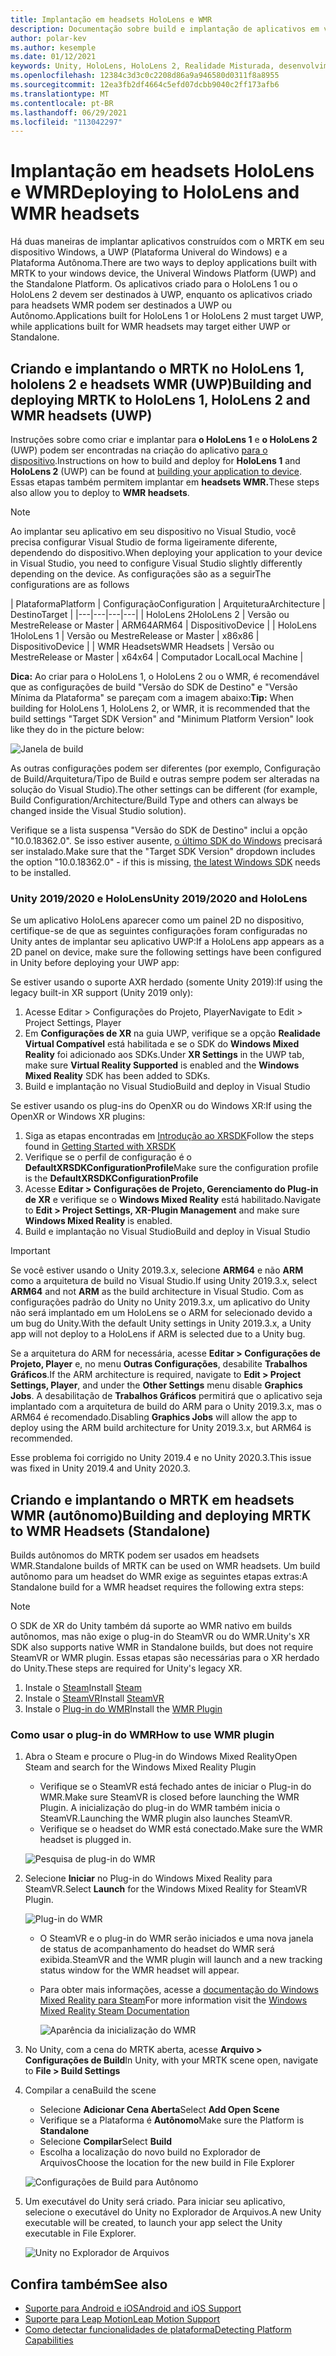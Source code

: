```yaml
---
title: Implantação em headsets HoloLens e WMR
description: Documentação sobre build e implantação de aplicativos em vários dispositivos.
author: polar-kev
ms.author: kesemple
ms.date: 01/12/2021
keywords: Unity, HoloLens, HoloLens 2, Realidade Misturada, desenvolvimento, MRTK, Visual Studio
ms.openlocfilehash: 12384c3d3c0c2208d86a9a946580d0311f8a8955
ms.sourcegitcommit: 12ea3fb2df4664c5efd07dcbb9040c2ff173afb6
ms.translationtype: MT
ms.contentlocale: pt-BR
ms.lasthandoff: 06/29/2021
ms.locfileid: "113042297"
---
```

# <a name="deploying-to-hololens-and-wmr-headsets"></a><span data-ttu-id="72226-104">Implantação em headsets HoloLens e WMR</span><span class="sxs-lookup"><span data-stu-id="72226-104">Deploying to HoloLens and WMR headsets</span></span>

<span data-ttu-id="72226-105">Há duas maneiras de implantar aplicativos construídos com o MRTK em seu dispositivo Windows, a UWP (Plataforma Univeral do Windows) e a Plataforma Autônoma.</span><span class="sxs-lookup"><span data-stu-id="72226-105">There are two ways to deploy applications built with MRTK to your windows device, the Univeral Windows Platform (UWP) and the Standalone Platform.</span></span> <span data-ttu-id="72226-106">Os aplicativos criado para o HoloLens 1 ou o HoloLens 2 devem ser destinados à UWP, enquanto os aplicativos criado para headsets WMR podem ser destinados a UWP ou Autônomo.</span><span class="sxs-lookup"><span data-stu-id="72226-106">Applications built for HoloLens 1 or HoloLens 2 must target UWP, while applications built for WMR headsets may target either UWP or Standalone.</span></span>

## <a name="building-and-deploying-mrtk-to-hololens-1-hololens-2-and-wmr-headsets-uwp"></a><span data-ttu-id="72226-107">Criando e implantando o MRTK no HoloLens 1, hololens 2 e headsets WMR (UWP)</span><span class="sxs-lookup"><span data-stu-id="72226-107">Building and deploying MRTK to HoloLens 1, HoloLens 2 and WMR headsets (UWP)</span></span>

<span data-ttu-id="72226-108">Instruções sobre como criar e implantar para **o HoloLens 1** e **o HoloLens 2** (UWP) podem ser encontradas na criação do aplicativo [para o dispositivo](/windows/mixed-reality/mrlearning-base-ch1#build-your-application-to-your-device).</span><span class="sxs-lookup"><span data-stu-id="72226-108">Instructions on how to build and deploy for **HoloLens 1** and **HoloLens 2** (UWP) can be found at [building your application to device](/windows/mixed-reality/mrlearning-base-ch1#build-your-application-to-your-device).</span></span> <span data-ttu-id="72226-109">Essas etapas também permitem implantar em **headsets WMR.**</span><span class="sxs-lookup"><span data-stu-id="72226-109">These steps also allow you to deploy to **WMR headsets**.</span></span>

> [!NOTE]
> <span data-ttu-id="72226-110">Ao implantar seu aplicativo em seu dispositivo no Visual Studio, você precisa configurar Visual Studio de forma ligeiramente diferente, dependendo do dispositivo.</span><span class="sxs-lookup"><span data-stu-id="72226-110">When deploying your application to your device in Visual Studio, you need to configure Visual Studio slightly differently depending on the device.</span></span> <span data-ttu-id="72226-111">As configurações são as a seguir</span><span class="sxs-lookup"><span data-stu-id="72226-111">The configurations are as follows</span></span>
>
>| <span data-ttu-id="72226-112">Plataforma</span><span class="sxs-lookup"><span data-stu-id="72226-112">Platform</span></span> | <span data-ttu-id="72226-113">Configuração</span><span class="sxs-lookup"><span data-stu-id="72226-113">Configuration</span></span> | <span data-ttu-id="72226-114">Arquitetura</span><span class="sxs-lookup"><span data-stu-id="72226-114">Architecture</span></span> | <span data-ttu-id="72226-115">Destino</span><span class="sxs-lookup"><span data-stu-id="72226-115">Target</span></span> |
|---|---|---|---|
| <span data-ttu-id="72226-116">HoloLens 2</span><span class="sxs-lookup"><span data-stu-id="72226-116">HoloLens 2</span></span> | <span data-ttu-id="72226-117">Versão ou Mestre</span><span class="sxs-lookup"><span data-stu-id="72226-117">Release or Master</span></span> | <span data-ttu-id="72226-118">ARM64</span><span class="sxs-lookup"><span data-stu-id="72226-118">ARM64</span></span> | <span data-ttu-id="72226-119">Dispositivo</span><span class="sxs-lookup"><span data-stu-id="72226-119">Device</span></span> |
| <span data-ttu-id="72226-120">HoloLens 1</span><span class="sxs-lookup"><span data-stu-id="72226-120">HoloLens 1</span></span> | <span data-ttu-id="72226-121">Versão ou Mestre</span><span class="sxs-lookup"><span data-stu-id="72226-121">Release or Master</span></span> | <span data-ttu-id="72226-122">x86</span><span class="sxs-lookup"><span data-stu-id="72226-122">x86</span></span> | <span data-ttu-id="72226-123">Dispositivo</span><span class="sxs-lookup"><span data-stu-id="72226-123">Device</span></span> |
| <span data-ttu-id="72226-124">WMR Headsets</span><span class="sxs-lookup"><span data-stu-id="72226-124">WMR Headsets</span></span> | <span data-ttu-id="72226-125">Versão ou Mestre</span><span class="sxs-lookup"><span data-stu-id="72226-125">Release or Master</span></span> | <span data-ttu-id="72226-126">x64</span><span class="sxs-lookup"><span data-stu-id="72226-126">x64</span></span> | <span data-ttu-id="72226-127">Computador Local</span><span class="sxs-lookup"><span data-stu-id="72226-127">Local Machine</span></span> |

<span data-ttu-id="72226-128">**Dica:** Ao criar para o HoloLens 1, o HoloLens 2 ou o WMR, é recomendável que as configurações de build "Versão do SDK de Destino" e "Versão Mínima da Plataforma" se pareçam com a imagem abaixo:</span><span class="sxs-lookup"><span data-stu-id="72226-128">**Tip:** When building for HoloLens 1, HoloLens 2, or WMR, it is recommended that the build settings "Target SDK Version" and "Minimum Platform Version" look like they do in the picture below:</span></span>

![Janela de build](../features/images/getting-started/BuildWindow.png)

<span data-ttu-id="72226-130">As outras configurações podem ser diferentes (por exemplo, Configuração de Build/Arquitetura/Tipo de Build e outras sempre podem ser alteradas na solução do Visual Studio).</span><span class="sxs-lookup"><span data-stu-id="72226-130">The other settings can be different (for example, Build Configuration/Architecture/Build Type and others can always be changed inside the Visual Studio solution).</span></span>

<span data-ttu-id="72226-131">Verifique se a lista suspensa "Versão do SDK de Destino" inclui a opção "10.0.18362.0". Se isso estiver ausente, [o último SDK do Windows](https://developer.microsoft.com/windows/downloads/windows-10-sdk) precisará ser instalado.</span><span class="sxs-lookup"><span data-stu-id="72226-131">Make sure that the "Target SDK Version" dropdown includes the option "10.0.18362.0" - if this is missing, [the latest Windows SDK](https://developer.microsoft.com/windows/downloads/windows-10-sdk) needs to be installed.</span></span>

### <a name="unity-20192020-and-hololens"></a><span data-ttu-id="72226-132">Unity 2019/2020 e HoloLens</span><span class="sxs-lookup"><span data-stu-id="72226-132">Unity 2019/2020 and HoloLens</span></span>

<span data-ttu-id="72226-133">Se um aplicativo HoloLens aparecer como um painel 2D no dispositivo, certifique-se de que as seguintes configurações foram configuradas no Unity antes de implantar seu aplicativo UWP:</span><span class="sxs-lookup"><span data-stu-id="72226-133">If a HoloLens app appears as a 2D panel on device, make sure the following settings have been configured in Unity before deploying your UWP app:</span></span>

<span data-ttu-id="72226-134">Se estiver usando o suporte AXR herdado (somente Unity 2019):</span><span class="sxs-lookup"><span data-stu-id="72226-134">If using the legacy built-in XR support (Unity 2019 only):</span></span>

1. <span data-ttu-id="72226-135">Acesse Editar > Configurações do Projeto, Player</span><span class="sxs-lookup"><span data-stu-id="72226-135">Navigate to Edit > Project Settings, Player</span></span>
1. <span data-ttu-id="72226-136">Em **Configurações de XR** na guia UWP, verifique se a opção **Realidade Virtual Compatível** está habilitada e se o SDK do **Windows Mixed Reality** foi adicionado aos SDKs.</span><span class="sxs-lookup"><span data-stu-id="72226-136">Under **XR Settings** in the UWP tab, make sure **Virtual Reality Supported** is enabled and the **Windows Mixed Reality** SDK has been added to SDKs.</span></span>
1. <span data-ttu-id="72226-137">Build e implantação no Visual Studio</span><span class="sxs-lookup"><span data-stu-id="72226-137">Build and deploy in Visual Studio</span></span>

<span data-ttu-id="72226-138">Se estiver usando os plug-ins do OpenXR ou do Windows XR:</span><span class="sxs-lookup"><span data-stu-id="72226-138">If using the OpenXR or Windows XR plugins:</span></span>

1. <span data-ttu-id="72226-139">Siga as etapas encontradas em [Introdução ao XRSDK](../configuration/getting-started-with-mrtk-and-xrsdk.md)</span><span class="sxs-lookup"><span data-stu-id="72226-139">Follow the steps found in [Getting Started with XRSDK](../configuration/getting-started-with-mrtk-and-xrsdk.md)</span></span>
1. <span data-ttu-id="72226-140">Verifique se o perfil de configuração é o **DefaultXRSDKConfigurationProfile**</span><span class="sxs-lookup"><span data-stu-id="72226-140">Make sure the configuration profile is the **DefaultXRSDKConfigurationProfile**</span></span>
1. <span data-ttu-id="72226-141">Acesse **Editar > Configurações de Projeto, Gerenciamento do Plug-in de XR** e verifique se o **Windows Mixed Reality** está habilitado.</span><span class="sxs-lookup"><span data-stu-id="72226-141">Navigate to **Edit > Project Settings, XR-Plugin Management** and make sure **Windows Mixed Reality** is enabled.</span></span>
1. <span data-ttu-id="72226-142">Build e implantação no Visual Studio</span><span class="sxs-lookup"><span data-stu-id="72226-142">Build and deploy in Visual Studio</span></span>

>[!IMPORTANT]
> <span data-ttu-id="72226-143">Se você estiver usando o Unity 2019.3.x, selecione **ARM64** e não **ARM** como a arquitetura de build no Visual Studio.</span><span class="sxs-lookup"><span data-stu-id="72226-143">If using Unity 2019.3.x, select **ARM64** and not **ARM** as the build architecture in Visual Studio.</span></span> <span data-ttu-id="72226-144">Com as configurações padrão do Unity no Unity 2019.3.x, um aplicativo do Unity não será implantado em um HoloLens se o ARM for selecionado devido a um bug do Unity.</span><span class="sxs-lookup"><span data-stu-id="72226-144">With the default Unity settings in Unity 2019.3.x, a Unity app will not deploy to a HoloLens if ARM is selected due to a Unity bug.</span></span>
>
> <span data-ttu-id="72226-145">Se a arquitetura do ARM for necessária, acesse **Editar > Configurações de Projeto, Player** e, no menu **Outras Configurações**, desabilite **Trabalhos Gráficos**.</span><span class="sxs-lookup"><span data-stu-id="72226-145">If the ARM architecture is required, navigate to **Edit > Project Settings, Player**, and under the **Other Settings** menu disable **Graphics Jobs**.</span></span> <span data-ttu-id="72226-146">A desabilitação de **Trabalhos Gráficos** permitirá que o aplicativo seja implantado com a arquitetura de build do ARM para o Unity 2019.3.x, mas o ARM64 é recomendado.</span><span class="sxs-lookup"><span data-stu-id="72226-146">Disabling **Graphics Jobs** will allow the app to deploy using the ARM build architecture for Unity 2019.3.x, but ARM64 is recommended.</span></span>
>
> <span data-ttu-id="72226-147">Esse problema foi corrigido no Unity 2019.4 e no Unity 2020.3.</span><span class="sxs-lookup"><span data-stu-id="72226-147">This issue was fixed in Unity 2019.4 and Unity 2020.3.</span></span>

## <a name="building-and-deploying-mrtk-to-wmr-headsets-standalone"></a><span data-ttu-id="72226-148">Criando e implantando o MRTK em headsets WMR (autônomo)</span><span class="sxs-lookup"><span data-stu-id="72226-148">Building and deploying MRTK to WMR Headsets (Standalone)</span></span>

<span data-ttu-id="72226-149">Builds autônomos do MRTK podem ser usados em headsets WMR.</span><span class="sxs-lookup"><span data-stu-id="72226-149">Standalone builds of MRTK can be used on WMR headsets.</span></span> <span data-ttu-id="72226-150">Um build autônomo para um headset do WMR exige as seguintes etapas extras:</span><span class="sxs-lookup"><span data-stu-id="72226-150">A Standalone build for a WMR headset requires the following extra steps:</span></span>

> [!NOTE]
> <span data-ttu-id="72226-151">O SDK de XR do Unity também dá suporte ao WMR nativo em builds autônomos, mas não exige o plug-in do SteamVR ou do WMR.</span><span class="sxs-lookup"><span data-stu-id="72226-151">Unity's XR SDK also supports native WMR in Standalone builds, but does not require SteamVR or WMR plugin.</span></span> <span data-ttu-id="72226-152">Essas etapas são necessárias para o XR herdado do Unity.</span><span class="sxs-lookup"><span data-stu-id="72226-152">These steps are required for Unity's legacy XR.</span></span>

1. <span data-ttu-id="72226-153">Instale o [Steam](https://store.steampowered.com/about/)</span><span class="sxs-lookup"><span data-stu-id="72226-153">Install [Steam](https://store.steampowered.com/about/)</span></span>
1. <span data-ttu-id="72226-154">Instale o [SteamVR](https://store.steampowered.com/app/250820/SteamVR/)</span><span class="sxs-lookup"><span data-stu-id="72226-154">Install [SteamVR](https://store.steampowered.com/app/250820/SteamVR/)</span></span>
1. <span data-ttu-id="72226-155">Instale o [Plug-in do WMR](https://store.steampowered.com/app/719950/Windows_Mixed_Reality_for_SteamVR/)</span><span class="sxs-lookup"><span data-stu-id="72226-155">Install the [WMR Plugin](https://store.steampowered.com/app/719950/Windows_Mixed_Reality_for_SteamVR/)</span></span>

### <a name="how-to-use-wmr-plugin"></a><span data-ttu-id="72226-156">Como usar o plug-in do WMR</span><span class="sxs-lookup"><span data-stu-id="72226-156">How to use WMR plugin</span></span>

1. <span data-ttu-id="72226-157">Abra o Steam e procure o Plug-in do Windows Mixed Reality</span><span class="sxs-lookup"><span data-stu-id="72226-157">Open Steam and search for the Windows Mixed Reality Plugin</span></span>
    - <span data-ttu-id="72226-158">Verifique se o SteamVR está fechado antes de iniciar o Plug-in do WMR.</span><span class="sxs-lookup"><span data-stu-id="72226-158">Make sure SteamVR is closed before launching the WMR Plugin.</span></span> <span data-ttu-id="72226-159">A inicialização do plug-in do WMR também inicia o SteamVR.</span><span class="sxs-lookup"><span data-stu-id="72226-159">Launching the WMR plugin also launches SteamVR.</span></span>
    - <span data-ttu-id="72226-160">Verifique se o headset do WMR está conectado.</span><span class="sxs-lookup"><span data-stu-id="72226-160">Make sure the WMR headset is plugged in.</span></span>

    ![Pesquisa de plug-in do WMR](../features/images/build-deploy/WMR/SteamSearchWMRPlugin.png)

1. <span data-ttu-id="72226-162">Selecione **Iniciar** no Plug-in do Windows Mixed Reality para SteamVR.</span><span class="sxs-lookup"><span data-stu-id="72226-162">Select **Launch** for the Windows Mixed Reality for SteamVR Plugin.</span></span>

    ![Plug-in do WMR](../features/images/build-deploy/WMR/WMRPlugin.png)

    - <span data-ttu-id="72226-164">O SteamVR e o plug-in do WMR serão iniciados e uma nova janela de status de acompanhamento do headset do WMR será exibida.</span><span class="sxs-lookup"><span data-stu-id="72226-164">SteamVR and the WMR plugin will launch and a new tracking status window for the WMR headset will appear.</span></span>
    - <span data-ttu-id="72226-165">Para obter mais informações, acesse a [documentação do Windows Mixed Reality para Steam](https://support.microsoft.com/help/4053622/windows-10-play-steamvr-games-in-windows-mixed-reality)</span><span class="sxs-lookup"><span data-stu-id="72226-165">For more information visit the [Windows Mixed Reality Steam Documentation](https://support.microsoft.com/help/4053622/windows-10-play-steamvr-games-in-windows-mixed-reality)</span></span>

        ![Aparência da inicialização do WMR](../features/images/build-deploy/WMR/WMRPluginActive.png)

1. <span data-ttu-id="72226-167">No Unity, com a cena do MRTK aberta, acesse **Arquivo > Configurações de Build**</span><span class="sxs-lookup"><span data-stu-id="72226-167">In Unity, with your MRTK scene open, navigate to **File > Build Settings**</span></span>

1. <span data-ttu-id="72226-168">Compilar a cena</span><span class="sxs-lookup"><span data-stu-id="72226-168">Build the scene</span></span>
    - <span data-ttu-id="72226-169">Selecione **Adicionar Cena Aberta**</span><span class="sxs-lookup"><span data-stu-id="72226-169">Select **Add Open Scene**</span></span>
    - <span data-ttu-id="72226-170">Verifique se a Plataforma é **Autônomo**</span><span class="sxs-lookup"><span data-stu-id="72226-170">Make sure the Platform is **Standalone**</span></span>
    - <span data-ttu-id="72226-171">Selecione **Compilar**</span><span class="sxs-lookup"><span data-stu-id="72226-171">Select **Build**</span></span>
    - <span data-ttu-id="72226-172">Escolha a localização do novo build no Explorador de Arquivos</span><span class="sxs-lookup"><span data-stu-id="72226-172">Choose the location for the new build in File Explorer</span></span>

    ![Configurações de Build para Autônomo](../features/images/build-deploy/WMR/BuildSettingsStandaloneUnity.png)

1. <span data-ttu-id="72226-174">Um executável do Unity será criado. Para iniciar seu aplicativo, selecione o executável do Unity no Explorador de Arquivos.</span><span class="sxs-lookup"><span data-stu-id="72226-174">A new Unity executable will be created, to launch your app select the Unity executable in File Explorer.</span></span>

    ![Unity no Explorador de Arquivos](../features/images/build-deploy/WMR/FileExplorerUnityExe.png)

## <a name="see-also"></a><span data-ttu-id="72226-176">Confira também</span><span class="sxs-lookup"><span data-stu-id="72226-176">See also</span></span>

- [<span data-ttu-id="72226-177">Suporte para Android e iOS</span><span class="sxs-lookup"><span data-stu-id="72226-177">Android and iOS Support</span></span>](using-ar-foundation.md)
- [<span data-ttu-id="72226-178">Suporte para Leap Motion</span><span class="sxs-lookup"><span data-stu-id="72226-178">Leap Motion Support</span></span>](leap-motion-mrtk.md)
- [<span data-ttu-id="72226-179">Como detectar funcionalidades de plataforma</span><span class="sxs-lookup"><span data-stu-id="72226-179">Detecting Platform Capabilities</span></span>](detecting-platform-capabilities.md)